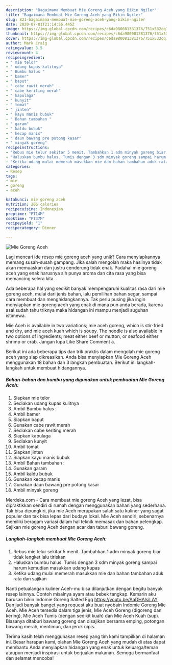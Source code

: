 ```yaml
---
description: "Bagaimana Membuat Mie Goreng Aceh yang Bikin Ngiler"
title: "Bagaimana Membuat Mie Goreng Aceh yang Bikin Ngiler"
slug: 821-bagaimana-membuat-mie-goreng-aceh-yang-bikin-ngiler
date: 2020-07-01T21:14:56.445Z
image: https://img-global.cpcdn.com/recipes/c6da980081381376/751x532cq70/mie-goreng-aceh-foto-resep-utama.jpg
thumbnail: https://img-global.cpcdn.com/recipes/c6da980081381376/751x532cq70/mie-goreng-aceh-foto-resep-utama.jpg
cover: https://img-global.cpcdn.com/recipes/c6da980081381376/751x532cq70/mie-goreng-aceh-foto-resep-utama.jpg
author: Mark Craig
ratingvalue: 3.5
reviewcount: 4
recipeingredient:
- " mie telor"
- " udang kupas kulitnya"
- " Bumbu halus "
- " bamer"
- " baput"
- " cabe rawit merah"
- " cabe keriting merah"
- " kapulaga"
- " kunyit"
- " tomat"
- " jinten"
- " kayu manis bubuk"
- " Bahan tambahan "
- " garam"
- " kaldu bubuk"
- " kecap manis"
- " daun bawang pre potong kasar"
- " minyak goreng"
recipeinstructions:
- "Rebus mie telur sekitar 5 menit. Tambahkan 1 adm minyak goreng biar tidak lengket lalu tiriskan"
- "Haluskan bumbu halus. Tumis dengan 3 sdm minyak goreng sampai harum kemudian masukkan udang kupas"
- "Ketika udang mulai memerah masukkan mie dan bahan tambahan aduk rata dan sajikan"
categories:
- Resep
tags:
- mie
- goreng
- aceh

katakunci: mie goreng aceh 
nutrition: 206 calories
recipecuisine: Indonesian
preptime: "PT14M"
cooktime: "PT37M"
recipeyield: "1"
recipecategory: Dinner

---
```



![Mie Goreng Aceh](https://img-global.cpcdn.com/recipes/c6da980081381376/751x532cq70/mie-goreng-aceh-foto-resep-utama.jpg)

Lagi mencari ide resep mie goreng aceh yang unik? Cara menyiapkannya memang susah-susah gampang. Jika salah mengolah maka hasilnya tidak akan memuaskan dan justru cenderung tidak enak. Padahal mie goreng aceh yang enak harusnya sih punya aroma dan cita rasa yang bisa memancing selera kita.

Ada beberapa hal yang sedikit banyak mempengaruhi kualitas rasa dari mie goreng aceh, mulai dari jenis bahan, lalu pemilihan bahan segar, sampai cara membuat dan menghidangkannya. Tak perlu pusing jika ingin menyiapkan mie goreng aceh yang enak di mana pun anda berada, karena asal sudah tahu triknya maka hidangan ini mampu menjadi suguhan istimewa.

Mie Aceh is available in two variations; mie aceh goreng, which is stir-fried and dry, and mie aceh kuah which is soupy. The noodle is also available in two options of ingredients; meat either beef or mutton, or seafood either shrimp or crab. Jangan lupa Like Share Comment a.


Berikut ini ada beberapa tips dan trik praktis dalam mengolah mie goreng aceh yang siap dikreasikan. Anda bisa menyiapkan Mie Goreng Aceh menggunakan 18 bahan dan 3 langkah pembuatan. Berikut ini langkah-langkah untuk membuat hidangannya.

<!--inarticleads1-->

##### Bahan-bahan dan bumbu yang digunakan untuk pembuatan Mie Goreng Aceh:

1. Siapkan  mie telor
1. Sediakan  udang kupas kulitnya
1. Ambil  Bumbu halus :
1. Ambil  bamer
1. Siapkan  baput
1. Gunakan  cabe rawit merah
1. Sediakan  cabe keriting merah
1. Siapkan  kapulaga
1. Sediakan  kunyit
1. Ambil  tomat
1. Siapkan  jinten
1. Siapkan  kayu manis bubuk
1. Ambil  Bahan tambahan :
1. Gunakan  garam
1. Ambil  kaldu bubuk
1. Gunakan  kecap manis
1. Gunakan  daun bawang pre potong kasar
1. Ambil  minyak goreng


Merdeka.com - Cara membuat mie goreng Aceh yang lezat, bisa dipraktikkan sendiri di rumah dengan menggunakan bahan yang sederhana. Tak bisa dipungkiri, jika mie Aceh merupakan salah satu kuliner yang sagat populer dan tak bisa lepas dari budaya lokal. Mie Aceh sendiri, sebenarnya memiliki beragam variasi dalam hal teknik memasak dan bahan pelengkap. Sajikan mie goreng Aceh dengan acar dan taburi bawang goreng. 

<!--inarticleads2-->

##### Langkah-langkah membuat Mie Goreng Aceh:

1. Rebus mie telur sekitar 5 menit. Tambahkan 1 adm minyak goreng biar tidak lengket lalu tiriskan
1. Haluskan bumbu halus. Tumis dengan 3 sdm minyak goreng sampai harum kemudian masukkan udang kupas
1. Ketika udang mulai memerah masukkan mie dan bahan tambahan aduk rata dan sajikan


Nanti petualangan kuliner Aceh-mu bisa dilanjutkan dengan begitu banyak resep lainnya. Contoh misalnya ayam atau bebek tangkap. Kemarin aku barusan bikin Indomie Goreng Salted Egg https://youtu.be/AaDHAlsiLAY Dan jadi banyak banget yang request aku buat nyobain Indomie Goreng Mie Aceh. Mie Aceh tersedia dalam tiga jenis, Mie Aceh Goreng (digoreng dan kering), Mie Aceh Tumis (dengan sedikit kuah) dan Mie Aceh Kuah (sup). Biasanya ditaburi bawang goreng dan disajikan bersama emping, potongan bawang merah, mentimun, dan jeruk nipis. 

Terima kasih telah menggunakan resep yang tim kami tampilkan di halaman ini. Besar harapan kami, olahan Mie Goreng Aceh yang mudah di atas dapat membantu Anda menyiapkan hidangan yang enak untuk keluarga/teman ataupun menjadi inspirasi untuk berjualan makanan. Semoga bermanfaat dan selamat mencoba!
